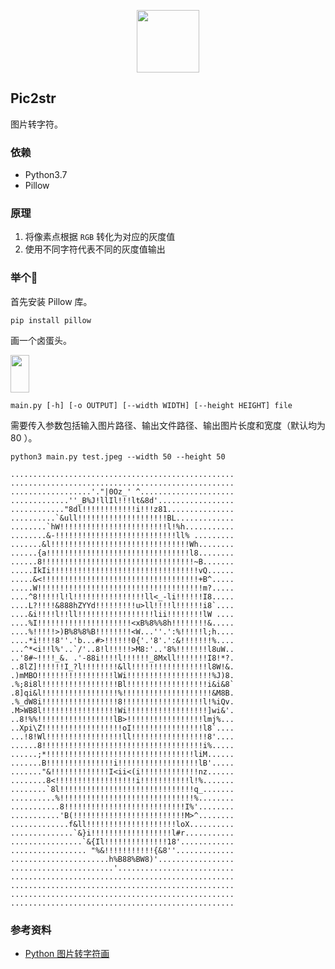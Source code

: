 <p align="center"><img width="100px" src="https://www.easyicon.net/api/resizeApi.php?id=1222011&size=128"></p>

## Pic2str

图片转字符。

### 依赖

- Python3.7
- Pillow

### 原理

1. 将像素点根据 `RGB` 转化为对应的灰度值
2. 使用不同字符代表不同的灰度值输出

### 举个🌰

首先安装 Pillow 库。

```
pip install pillow
```

画一个卤蛋头。

<img src="https://timgsa.baidu.com/timg?image&quality=80&size=b9999_10000&sec=1553440058293&di=59c9558e8d9713808d70dc215f46ad01&imgtype=0&src=http%3A%2F%2Fb-ssl.duitang.com%2Fuploads%2Fitem%2F201602%2F01%2F20160201133705_yVmJM.thumb.700_0.jpeg" width="30px" height="60px"></img>

```
main.py [-h] [-o OUTPUT] [--width WIDTH] [--height HEIGHT] file
```

需要传入参数包括输入图片路径、输出文件路径、输出图片长度和宽度（默认均为 80 ）。

```
python3 main.py test.jpeg --width 50 --height 50
```

```
..................................................
..................................................
..................'."|0Oz_' ^.....................
.............''_B%J!llIl!!!lt&8d'.................
............"8dl!!!!!!!!!!!!i!!!z81...............
..........`&ull!!!!!!!!!!!!!!!!!!!!BL.............
........`hW!!!!!!!!!!!!!!!!!!!!!!!!l!%h...........
........&-!!!!!!!!!!!!!!!!!!!!!!!!!!!ll% .........
.......&l!!!!!!!!!!!!!!!!!!!!!!!!!!!!!!!Wh........
......{a!!!!!!!!!!!!!!!!!!!!!!!!!!!!!!!!l8........
......8!!!!!!!!!!!!!!!!!!!!!!!!!!!!!!!!!!~B.......
.....IkIi!!!!!!!!!!!!!!!!!!!!!!!!!!!!!!!!!vQ......
.....&<!!!!!!!!!!!!!!!!!!!!!!!!!!!!!!!!!!!+B^.....
.....W!!!!!!!!!!!!!!!!!!!!!!!!!!!!!!!!!!!!!m?.....
....^8!!!!!l!l!!!!!!!!!!!!!!!!ll<_-li!!!!!!I8.....
....L?!!!!&888hZYYd!!!!!!!!!u>ll!!!!l!!!!!!i8`....
....&i!!!!l!!ll!!!!!!!!!!!!!!!!!lii!!!!!!!!lW ....
....%I!!!!!!!!!!!!!!!!!!!!!<xB%8%%8h!!!!!!!!&.....
....%!!!!!>)B%8%8%B!!!!!!!!<W...''.':%!!!!!l;h....
....*i!!!!8''.'b...#>!!!!!!0{'.'8'.':&!!!!!!!%....
...^*<i!!l%'..`/'..8!l!!!!!>M8:'..'8%!!!!!!!l8uW..
..'8#~!!!!_&. .'-88i!!!!l!!!!!!_8Mxll!!!!!!!I8!*?.
..8lZ]!!!!!!I_?l!!!!!!!!&ll!!!!!!!!!!!!!!!!!l8W!&.
.)mMBO!!!!!!!!!!!!!!!!!lWi!!!!!!!!!!!!!!!!!!!%J)8.
.%;8i8l!!!!!!!!!!!!!!!!!Bl!!!!!!!!!!!!!!!!!!i&i&8`
.8]qi&l!!!!!!!!!!!!!!!!!%!!!!!!!!!!!!!!!!!!!!&M8B.
.%_dW8i!!!!!!!!!!!!!!!!!8!!!!!!!!!!!!!!!!!!l!%iQv.
.M>WB8l!!!!!!!!!!!!!!!!!Wi!!!!!!!!!!!!!!!!!!]wi&'.
..8!%%!!!!!!!!!!!!!!!!!lB>!!!!!!!!!!!!!!!!!lmj%...
..Xpi\Z!!!!!!!!!!!!!!!!!!oI!!!!!!!!!!!!!!!!l8`....
...!8!Wl!!!!!!!!!!!!!!!!!ll!!!!!!!!!!!!!!!!!8'....
......8!!!!!!!!!!!!!!!!!!!!!!!!!!!!!!!!!!!!i%.....
......;*!!!!!!!!!!!!!!!!!!!!!!!!!!!!!!!!!liM......
.......B!!!!!!!!!!!!!!!i!!!!!!!!!!!!!!!!!!lB'.....
......."&!!!!!!!!!!!!!I<ii<(i!!!!!!!!!!!!!nz......
........8<!!!!!!!!!!!!!!!!!!i!!!!!!!!!!!l!%.......
........`8l!!!!!!!!!!!!!!!!!!!!!!!!!!!!!!q_.......
..........%!!!!!!!!!!!!!!!!!!!!!!!!!!!!!!%........
...........8!!!!!!!!!!!!!!!!!!!!!!!!!!!I%'........
...........'B(!!!!!!!!!!!!!!!!!!!!!!!!!M>^........
.............f&ll!!!!!!!!!!!!!!!!!!!!loX..........
..............`&}i!!!!!!!!!!!!!!!!!!l#r...........
................`&{Il!!!!!!!!!!!!!!18'............
................. "%&!!!!!!!!!!!{&8''.............
......................h%B88%BW8)'.................
.......................'..........................
..................................................
..................................................
..................................................
..................................................
```

### 参考资料

- [Python 图片转字符画](https://www.shiyanlou.com/courses/370)